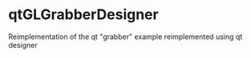 qtGLGrabberDesigner
===================

Reimplementation of the qt "grabber" example reimplemented using qt designer

